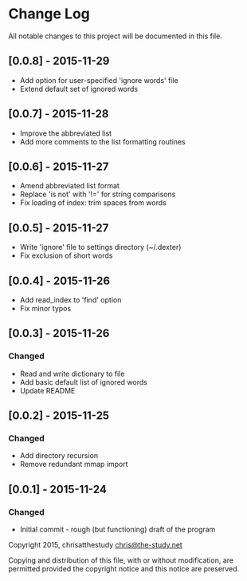 # Change Log
All notable changes to this project will be documented in this file.

## [0.0.8] - 2015-11-29
- Add option for user-specified 'ignore words' file
- Extend default set of ignored words

## [0.0.7] - 2015-11-28
- Improve the abbreviated list
- Add more comments to the list formatting routines

## [0.0.6] - 2015-11-27
- Amend abbreviated list format
- Replace 'is not' with '!=' for string comparisons
- Fix loading of index: trim spaces from words

## [0.0.5] - 2015-11-27
- Write 'ignore' file to settings directory (~/.dexter)
- Fix exclusion of short words

## [0.0.4] - 2015-11-26
- Add read_index to 'find' option
- Fix minor typos

## [0.0.3] - 2015-11-26
### Changed
- Read and write dictionary to file
- Add basic default list of ignored words
- Update README

## [0.0.2] - 2015-11-25
### Changed
- Add directory recursion
- Remove redundant mmap import

## [0.0.1] - 2015-11-24
### Changed
- Initial commit - rough (but functioning) draft of the program

Copyright 2015, chrisatthestudy <chris@the-study.net>

Copying and distribution of this file, with or without modification, are
permitted provided the copyright notice and this notice are preserved.

